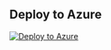



## Deploy to Azure

[![Deploy to Azure](https://aka.ms/deploytoazurebutton)](https://portal.azure.com/#blade/Microsoft_Azure_Policy/CreatePolicyDefinitionBlade/uri/https://raw.githubusercontent.com/seanstark/defender-for-cloud/refs/heads/main/defender%20for%20sql/azure-policies/arm-templates/Configure%20Automatic%20registration%20of%20the%20SQL%20IaaS%20Agent%20extension.json)
